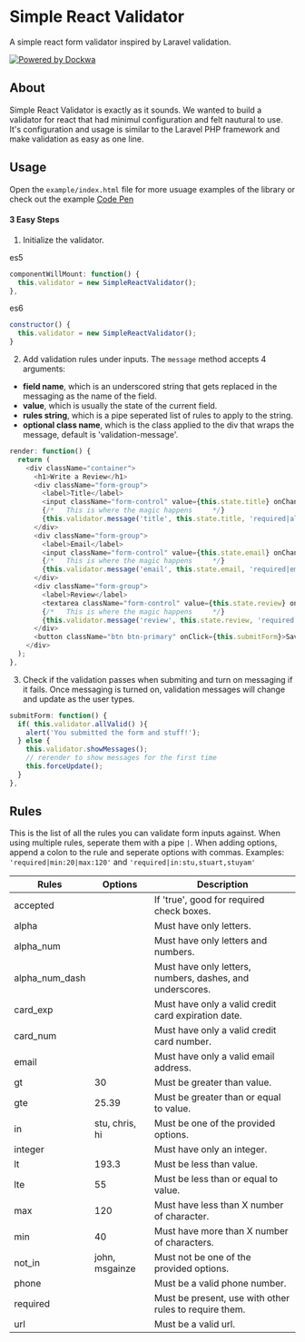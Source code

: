 # Simple React Validator
A simple react form validator inspired by Laravel validation.

[![Powered by Dockwa](https://raw.githubusercontent.com/dockwa/openpixel/dockwa/by-dockwa.png)](https://engineering.dockwa.com/)

## About
Simple React Validator is exactly as it sounds. We wanted to build a validator for react that had minimul configuration and felt nautural to use. It's configuration and usage is similar to the Laravel PHP framework and make validation as easy as one line.

## Usage
Open the `example/index.html` file for more usuage examples of the library or check out the example [Code Pen](https://codepen.io/stuyam/project/full/XxxwML)

#### 3 Easy Steps
1. Initialize the validator.

es5
```javascript
componentWillMount: function() {
  this.validator = new SimpleReactValidator();
},
```
es6
```javascript
constructor() {
  this.validator = new SimpleReactValidator();
}
```

2. Add validation rules under inputs. The `message` method accepts 4 arguments:
- **field name**, which is an underscored string that gets replaced in the messaging as the name of the field.
- **value**, which is usually the state of the current field.
- **rules string**, which is a pipe seperated list of rules to apply to the string.
- **optional class name**, which is the class applied to the div that wraps the message, default is 'validation-message'.

```javascript
render: function() {
  return (
    <div className="container">
      <h1>Write a Review</h1>
      <div className="form-group">
        <label>Title</label>
        <input className="form-control" value={this.state.title} onChange={this.setTitle} />
        {/*   This is where the magic happens     */}
        {this.validator.message('title', this.state.title, 'required|alpha')}
      </div>
      <div className="form-group">
        <label>Email</label>
        <input className="form-control" value={this.state.email} onChange={this.setEmail} />
        {/*   This is where the magic happens     */}
        {this.validator.message('email', this.state.email, 'required|email', 'text-danger')}
      </div>
      <div className="form-group">
        <label>Review</label>
        <textarea className="form-control" value={this.state.review} onChange={this.setReview} />
        {/*   This is where the magic happens     */}
        {this.validator.message('review', this.state.review, 'required|min:20|max:120')}
      </div>
      <button className="btn btn-primary" onClick={this.submitForm}>Save Review</button>
    </div>
  );
},
```

3. Check if the validation passes when submiting and turn on messaging if it fails. Once messaging is turned on, validation messages will change and update as the user types.
```javascript
submitForm: function() {
  if( this.validator.allValid() ){
    alert('You submitted the form and stuff!');
  } else {
    this.validator.showMessages();
    // rerender to show messages for the first time
    this.forceUpdate();
  }
},
```

## Rules
This is the list of all the rules you can validate form inputs against. When using multiple rules, seperate them with a pipe `|`. When adding options, append a colon to the rule and seperate options with commas. Examples: `'required|min:20|max:120'` and `'required|in:stu,stuart,stuyam'`

| Rules        | Options      | Description                                              |
|--------------|--------------|----------------------------------------------------------|
|accepted      |              | If 'true', good for required check boxes.                |
|alpha         |              | Must have only letters.                                  |
|alpha_num     |              | Must have only letters and numbers.                      |
|alpha_num_dash|              | Must have only letters, numbers, dashes, and underscores.|
|card_exp      |              | Must have only a valid credit card expiration date.      |
|card_num      |              | Must have only a valid credit card number.               |
|email         |              | Must have only a valid email address.                    |
|gt            |30            | Must be greater than value.                              |
|gte           |25.39         | Must be greater than or equal to value.                  |
|in            |stu, chris, hi| Must be one of the provided options.                     |
|integer       |              | Must have only an integer.                               |
|lt            |193.3         | Must be less than value.                                 |
|lte           |55            | Must be less than or equal to value.                     |
|max           |120           | Must have less than X number of character.               |
|min           |40            | Must have more than X number of characters.              |
|not_in        |john, msgainze| Must not be one of the provided options.                 |
|phone         |              | Must be a valid phone number.                            |
|required      |              | Must be present, use with other rules to require them.   |
|url           |              | Must be a valid url.                                     |
